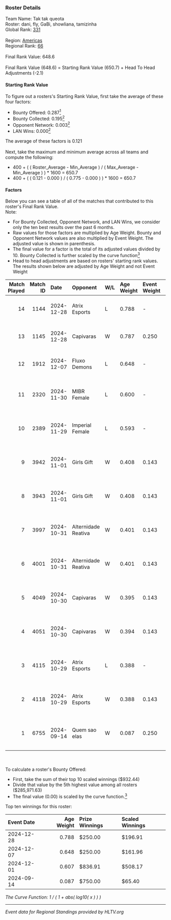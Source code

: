 ### Roster Details<br />
Team Name: Tak tak queota<br />
Roster: dani, fly, GaBi, showliana, tamizinha<br />
Global Rank: [331](../../standings_global_2025_02_28.md)<br />
<br />
Region: [Americas]( ../../standings_americas_2025_02_28.md)<br />
Regional Rank: [66]( ../../standings_americas_2025_02_28.md)<br />
<br />
Final Rank Value:  648.6<br />
<br />
Final Rank Value (648.6) = Starting Rank Value (650.7) + Head To Head Adjustments (-2.1)<br />

#### Starting Rank Value<br />
To figure out a rosters's Starting Rank Value, first take the average of these four factors:<br />
- Bounty Offered: 0.287[<sup>1</sup>](#table2)
- Bounty Collected: 0.195[<sup>2</sup>](#table1)
- Opponent Network: 0.003[<sup>2</sup>](#table1)
- LAN Wins: 0.000[<sup>2</sup>](#table1)

The average of these factors is 0.121<br />
<br />
Next, take the maximum and minimum average across all teams and compute the following:<br />
- 400 + ( ( Roster_Average - Min_Average ) / ( Max_Average - Min_Average ) ) * 1600 = 650.7
- 400 + ( ( 0.121 - 0.000 ) / ( 0.775 - 0.000 ) ) * 1600 = 650.7


#### Factors<br />
Below you can see a table of all of the matches that contributed to this roster's Final Rank Value.<br />
Note:<br />

- For Bounty Collected, Opponent Network, and LAN Wins, we consider only the ten best results over the past 6 months.
- Raw values for those factors are multiplied by Age Weight. Bounty and Opponent Network values are also multiplied by Event Weight. The adjusted value is shown in parenthesis.
- The final value for a factor is the total of its adjusted values divided by 10. Bounty Collected is further scaled by the curve function[<sup>3</sup>](#curveFunction)
- Head to head adjustments are based on rosters' starting rank values. The results shown below are adjusted by Age Weight and not Event Weight
<span id="table1"></span><br />


| Match Played | Match ID | Date       | Opponent            | W/L | Age Weight | Event Weight | Bounty Collected | Opponent Network | LAN Wins  | H2H Adj. | Roster                                      |
| -: | -: | :- | :- | :- | :- | :- | :- | :- | :- | -: | :- |
|           14 |     1144 | 2024-12-28 | Atrix Esports       | L   | 0.788      | -            | -                | -                | -         |   -11.41 | dani, fly, GaBi, showliana, tamizinha       |
|           13 |     1145 | 2024-12-28 | Capivaras           | W   | 0.787      | 0.250        | 0.001 (0.000)    | 0.043 (0.008)    | 0 (0.000) |     7.78 | dani, fly, GaBi, showliana, tamizinha       |
|           12 |     1912 | 2024-12-07 | Fluxo Demons        | L   | 0.648      | -            | -                | -                | -         |   -10.31 | cellax, fly, paranoid, showliana, tamizinha |
|           11 |     2320 | 2024-11-30 | MIBR Female         | L   | 0.600      | -            | -                | -                | -         |    -6.04 | Babs, dani, GaBi, hera, showliana           |
|           10 |     2389 | 2024-11-29 | Imperial Female     | L   | 0.593      | -            | -                | -                | -         |    -1.36 | Babs, dani, GaBi, hera, showliana           |
|            9 |     3942 | 2024-11-01 | Girls Gift          | W   | 0.408      | 0.143        | 0.000 (0.000)    | 0.000 (0.000)    | 0 (0.000) |     2.07 | Babs, dani, GaBi, hera, showliana           |
|            8 |     3943 | 2024-11-01 | Girls Gift          | W   | 0.408      | 0.143        | 0.000 (0.000)    | 0.000 (0.000)    | 0 (0.000) |     2.11 | Babs, dani, GaBi, hera, showliana           |
|            7 |     3997 | 2024-10-31 | Alternidade Reativa | W   | 0.401      | 0.143        | 0.000 (0.000)    | 0.020 (0.001)    | 0 (0.000) |     2.36 | Babs, dani, GaBi, hera, showliana           |
|            6 |     4001 | 2024-10-31 | Alternidade Reativa | W   | 0.401      | 0.143        | 0.000 (0.000)    | 0.020 (0.001)    | 0 (0.000) |     2.41 | Babs, dani, GaBi, hera, showliana           |
|            5 |     4049 | 2024-10-30 | Capivaras           | W   | 0.395      | 0.143        | 0.001 (0.000)    | 0.043 (0.002)    | 0 (0.000) |     4.08 | Babs, dani, GaBi, hera, showliana           |
|            4 |     4051 | 2024-10-30 | Capivaras           | W   | 0.394      | 0.143        | 0.001 (0.000)    | 0.043 (0.002)    | 0 (0.000) |     4.20 | Babs, dani, GaBi, hera, showliana           |
|            3 |     4115 | 2024-10-29 | Atrix Esports       | L   | 0.388      | -            | -                | -                | -         |    -5.84 | Babs, dani, GaBi, hera, showliana           |
|            2 |     4118 | 2024-10-29 | Atrix Esports       | W   | 0.388      | 0.143        | 0.006 (0.000)    | 0.289 (0.016)    | 0 (0.000) |     6.53 | Babs, dani, GaBi, hera, showliana           |
|            1 |     6755 | 2024-09-14 | Quem sao elas       | W   | 0.087      | 0.250        | 0.001 (0.000)    | 0.021 (0.000)    | 0 (0.000) |     1.30 | dani, GaBi, hera, paranoid, tamizinha       |

<br />
<span id="table2"></span><br />
To calculate a roster's Bounty Offered:<br />

- First, take the sum of their top 10 scaled winnings ($932.44)
- Divide that value by the 5th highest value among all rosters ($285,971.63)
- The final value (0.00) is scaled by the curve function.[<sup>3</sup>](#curveFunction)

Top ten winnings for this roster:<br />

| Event Date | Age Weight | Prize Winnings | Scaled Winnings |
| :- | -: | :- | :- |
| 2024-12-28 |      0.788 | $250.00        | $196.91         |
| 2024-12-07 |      0.648 | $250.00        | $161.96         |
| 2024-12-01 |      0.607 | $836.91        | $508.17         |
| 2024-09-14 |      0.087 | $750.00        | $65.40          |


<span id="curveFunction"></span>_The Curve Function: 1 / ( 1 + abs( log10( x ) ) )_<br />

---
_Event data for Regional Standings provided by HLTV.org_<br />
